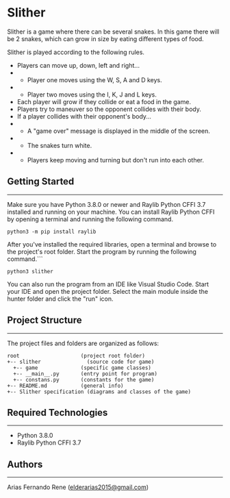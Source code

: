 # Slither
Slither is a game where there can be several snakes. In this game there will be 2 snakes, which can grow in size by eating different types of food.

Slither is played according to the following rules.

- Players can move up, down, left and right...
- - Player one moves using the W, S, A and D keys.
- - Player two moves using the I, K, J and L keys.
- Each player will grow if they collide or eat a food in the game.
- Players try to maneuver so the opponent collides with their body.
- If a player collides with their opponent's body...
- - A "game over" message is displayed in the middle of the screen.
- - The snakes turn white.
- - Players keep moving and turning but don't run into each other.

## Getting Started
---
Make sure you have Python 3.8.0 or newer and Raylib Python CFFI 3.7 installed and running on your machine. You can install Raylib Python CFFI by opening a terminal and running the following command.
```
python3 -m pip install raylib
```
After you've installed the required libraries, open a terminal and browse to the project's root folder. Start the program by running the following command.```
```
python3 slither 
```
You can also run the program from an IDE like Visual Studio Code. Start your IDE and open the 
project folder. Select the main module inside the hunter folder and click the "run" icon.

## Project Structure
---
The project files and folders are organized as follows:
```
root                    (project root folder)
+-- slither               (source code for game)
  +-- game              (specific game classes)
  +-- __main__.py       (entry point for program)
  +-- constans.py       (constants for the game)
+-- README.md           (general info)
+-- Slither specification (diagrams and classes of the game)
```

## Required Technologies
---
* Python 3.8.0
* Raylib Python CFFI 3.7

## Authors
---
Arias Fernando Rene (elderarias2015@gmail.com)
